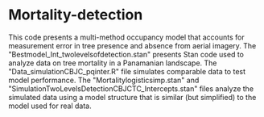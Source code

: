 # Mortality-detection
This code presents a multi-method occupancy model that accounts for measurement error in tree presence and absence from aerial imagery. The "Bestmodel_Int_twolevelsofdetection.stan" presents Stan code used to analyze data on tree mortality in a Panamanian landscape. The "Data_simulationCBJC_pqinter.R" file simulates comparable data to test model performance. The "Mortalitylogisticsimp.stan" and "SimulationTwoLevelsDetectionCBJCTC_Intercepts.stan" files analyze the simulated data using a model structure that is similar (but simplified) to the model used for real data.
